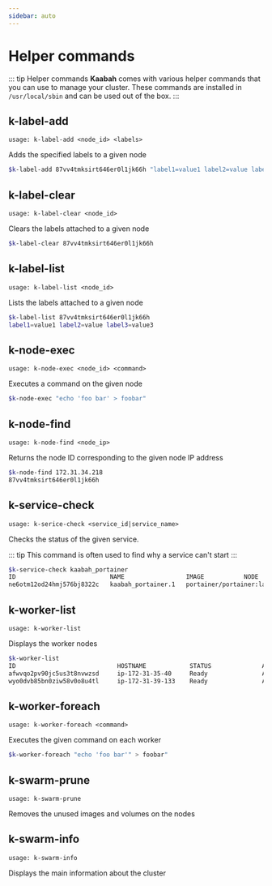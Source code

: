 ```yaml
---
sidebar: auto
---
```


# Helper commands

::: tip Helper commands
**Kaabah** comes with various helper commands that you can use to manage your cluster. 
These commands are installed in `/usr/local/sbin` and can be used out of the box.
:::

## k-label-add

`usage: k-label-add <node_id> <labels>`

Adds the specified labels to a given node

```bash
$k-label-add 87vv4tmksirt646er0l1jk66h "label1=value1 label2=value label3=value3"
```

## k-label-clear

`usage: k-label-clear <node_id>`

Clears the labels attached to a given node

```bash
$k-label-clear 87vv4tmksirt646er0l1jk66h
```

## k-label-list

`usage: k-label-list <node_id>`

Lists the labels attached to a given node

```bash
$k-label-list 87vv4tmksirt646er0l1jk66h 
label1=value1 label2=value label3=value3
```

## k-node-exec

`usage: k-node-exec <node_id> <command>`

Executes a command on the given node

```bash
$k-node-exec "echo 'foo bar' > foobar"
```

## k-node-find

`usage: k-node-find <node_ip>`

Returns the node ID corresponding to the given node IP address

```bash
$k-node-find 172.31.34.218
87vv4tmksirt646er0l1jk66h
```

## k-service-check

`usage: k-serice-check <service_id|service_name>`

Checks the status of the given service.

::: tip 
This command is often used to find why a service can't start
:::

```bash
$k-service-check kaabah_portainer
ID                          NAME                 IMAGE           NODE                DESIRED STATE       CURRENT                                                          STATE               ERROR               PORTS
ne6otm12od24hmj576bj8322c   kaabah_portainer.1   portainer/portainer:latest@sha256:07c0e19e28e18414dd02c313c36b293758acf197d5af45077e3dd69c630e25cc   ip-172-31-36-140    Running             Running about an hour ago
```

## k-worker-list

`usage: k-worker-list`

Displays the worker nodes 

```bash
$k-worker-list
ID                            HOSTNAME            STATUS              AVAILABILITY        MANAGER STATUS      ENGINE VERSION
afwvqo2pv90jc5us3t8nvwzsd     ip-172-31-35-40     Ready               Active                                  18.03.1-ce
wyo0dvb85bn0ziw58v0o8u4tl     ip-172-31-39-133    Ready               Active                                  18.03.1-ce
```

## k-worker-foreach

`usage: k-worker-foreach <command>`

Executes the given command on each worker

```bash
$k-worker-foreach "echo 'foo bar'" > foobar"
```

## k-swarm-prune

`usage: k-swarm-prune`

Removes the unused images and volumes on the nodes

## k-swarm-info

`usage: k-swarm-info`

Displays the main information about the cluster
